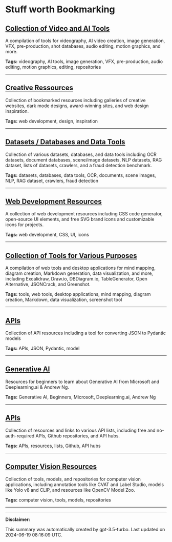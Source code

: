 # Stuff worth Bookmarking

## [Collection of Video and AI Tools](./videography.md)

A compilation of tools for videography, AI video creation, image generation, VFX, pre-production, shot databases, audio editing, motion graphics, and more.

**Tags:** videography, AI tools, image generation, VFX, pre-production, audio editing, motion graphics, editing, repositories

---

## [Creative Ressources](./creative.md)

Collection of bookmarked resources including galleries of creative websites, dark mode designs, award-winning sites, and web design inspiration.

**Tags:** web development, design, inspiration

---

## [Datasets / Databases and Data Tools](./data.md)

Collection of various datasets, databases, and data tools including OCR datasets, document databases, scene/image datasets, NLP datasets, RAG dataset, lists of datasets, crawlers, and a fraud detection benchmark.

**Tags:** datasets, databases, data tools, OCR, documents, scene images, NLP, RAG dataset, crawlers, fraud detection

---

## [Web Development Resources](./web-development.md)

A collection of web development resources including CSS code generator, open-source UI elements, and free SVG brand icons and customizable icons for projects.

**Tags:** web development, CSS, UI, icons

---

## [Collection of Tools for Various Purposes](./tools.md)

A compilation of web tools and desktop applications for mind mapping, diagram creation, Markdown generation, data visualization, and more, including Excalidraw, Draw.io, DBDiagram.io, TableGenerator, Open Alternative, JSONCrack, and Greenshot.

**Tags:** tools, web tools, desktop applications, mind mapping, diagram creation, Markdown, data visualization, screenshot tool

---

## [APIs](./python.md)

Collection of API resources including a tool for converting JSON to Pydantic models

**Tags:** APIs, JSON, Pydantic, model

---

## [Generative AI](./learning.md)

Resources for beginners to learn about Generative AI from Microsoft and Deeplearning.ai & Andrew Ng.

**Tags:** Generative AI, Beginners, Microsoft, Deeplearning.ai, Andrew Ng

---

## [APIs](./api.md)

Collection of resources and links to various API lists, including free and no-auth-required APIs, Github repositories, and API hubs.

**Tags:** APIs, resources, lists, Github, API hubs

---

## [Computer Vision Resources](./computer-vision.md)

Collection of tools, models, and repositories for computer vision applications, including annotation tools like CVAT and Label Studio, models like Yolo v8 and CLIP, and resources like OpenCV Model Zoo.

**Tags:** computer vision, tools, models, repositories

---

---

**Disclaimer:**

This summary was automatically created by gpt-3.5-turbo. Last updated on 2024-06-19 08:16:09 UTC.
